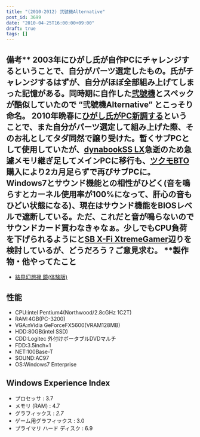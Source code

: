 ```yaml
---
title: "(2010-2012) 弐號機Alternative"
post_id: 3699
date: "2010-04-25T16:00:00+09:00"
draft: true
tags: []
---
```



## 備考** 2003年にひがし氏が自作PCにチャレンジするということで、自分がパーツ選定したもの。氏がチャレンジするはずが、自分がほぼ全部組み上げてしまった記憶がある。同時期に自作した[弐號機](https://danmaq.com/Homebuilt-3)とスペックが酷似していたので “弐號機Alternative” とこっそり命名。 2010年晩春に[ひがし氏がPC新調する](http://mixi.jp/view_diary.pl?id=1470950740&owner_id=824514)ということで、また自分がパーツ選定して組み上げた際、そのお礼としてタダ同然で譲り受けた。暫くサブPCとして使用していたが、[dynabookSS LX](https://danmaq.com/palx190dr)急逝のため急遽メモリ継ぎ足してメインPCに移行も、[ツクモBTO](https://danmaq.com/sencia)購入により2カ月足らずで再びサブPCに。 Windows7とサウンド機能との相性がひどく(音を鳴らすとカーネル使用率が100%になって、肝心の音もひどい状態になる)、現在はサウンド機能をBIOSレベルで遮断している。ただ、これだと音が鳴らないのでサウンドカード買わなきゃなぁ。少しでもCPU負荷を下げられるようにと[SB X-Fi XtremeGamer](http://jp.creative.com/products/product.asp?category=209&subcategory=669&product=15853)辺りを検討しているが、どうだろう？ご意見求む。 **製作物・他やってたこと

  * [結界幻想禄 鏡(体験版)](http://kagaminer.in/)
## 性能

  * CPU:intel Pentium4(Northwood/2.8cGHz 1C2T)
  * RAM:4GB(PC-3200)
  * VGA:nVidia GeForceFX5600(VRAM128MB)
  * HDD:80GB(intel SSD)
  * CDD:Logitec 外付けポータブルDVDマルチ
  * FDD:3.5inch×1
  * NET:100Base-T
  * SOUND:AC97
  * OS:Windows7 Enterprise
## Windows Experience Index

  * プロセッサ : 3.7
  * メモリ (RAM) : 4.7
  * グラフィックス : _2.7_
  * ゲーム用グラフィックス : 3.0
  * プライマリ ハード ディスク : 6.9
